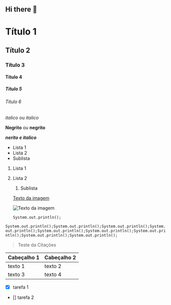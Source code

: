 ## Hi there 👋
<!-- Cabeçalhos !-->
# Título 1
## Título 2
### Título 3
#### Título 4
##### Título 5
###### Título 6

*italico* ou _italico_

**Negrito** ou __negrito__

___nerito e italico___

- Lista 1
- Lista 2
 - Sublista

 1. Lista 1
 2. Lista 2
    1. Sublista

    [Texto da imagem ](https://content.nationalgeographic.pt/medio/2023/05/28/13_b38c6aba_230528193848_1000x666.jpg)


    ![Texto da imagem](https://content.nationalgeographic.pt/medio/2023/05/28/13_b38c6aba_230528193848_1000x666.jpg)


    `System.out.println();`

```System.out.println();System.out.println();System.out.println();System.out.println();System.out.println();System.out.println();System.out.println();System.out.println();System.out.println();```

> Teste da Citações

| Cabeçalho 1 | Cabeçalho 2 |
|-------------|-------------| 
| texto 1     | texto 2     |
| texto 3     | texto 4     |


- [x] tarefa 1
- [] tarefa 2





<!--
**SamuelProfissional/SamuelProfissional** is a ✨ _special_ ✨ repository because its `README.md` (this file) appears on your GitHub profile.

Here are some ideas to get you started:

- 🔭 I’m currently working on ...
- 🌱 I’m currently learning ...
- 👯 I’m looking to collaborate on ...
- 🤔 I’m looking for help with ...
- 💬 Ask me about ...
- 📫 How to reach me: ...
- ⚡ Fun fact: ...
-->
